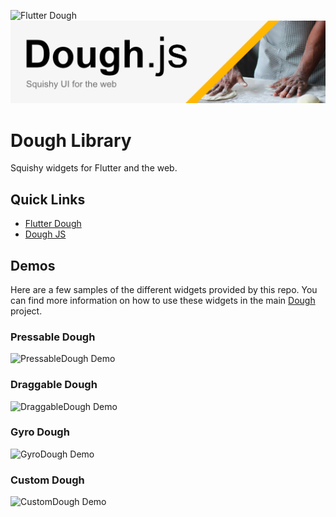 ![Flutter Dough](./assets/images/dough-logo@repo.png)
![Dough JS](./assets/images/dough-web-logo@repo.jpeg)

# Dough Library

Squishy widgets for Flutter and the web.

## Quick Links

- [Flutter Dough](./packages/dough/README.md)
- [Dough JS](./packages/doughjs/readme.md)

## Demos

Here are a few samples of the different widgets provided by this repo. You can find more information on how to use these widgets in the main [Dough](./packages/dough/README.md) project.

### Pressable Dough

![PressableDough Demo](./assets/gifs/pressable-dough.gif)

### Draggable Dough

![DraggableDough Demo](./assets/gifs/draggable-dough.gif)

### Gyro Dough

![GyroDough Demo](./assets/gifs/gyro-dough.gif)

### Custom Dough

![CustomDough Demo](./assets/gifs/custom-dough.gif)

